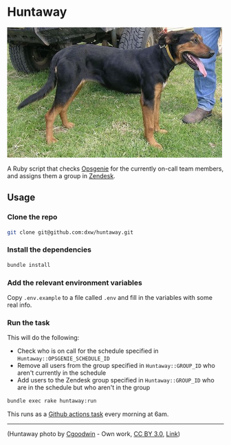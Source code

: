 # Huntaway

![Huntaway dog](huntaway.jpg)

A Ruby script that checks [Opsgenie](https://opsgenie.com) for the currently
on-call team members, and assigns them a group in [Zendesk](https://zendesk.com).

## Usage

### Clone the repo

```bash
git clone git@github.com:dxw/huntaway.git
```

### Install the dependencies

```bash
bundle install
```

### Add the relevant environment variables

Copy `.env.example` to a file called `.env` and fill in the variables with some real info.

### Run the task

This will do the following:

* Check who is on call for the schedule specified in `Huntaway::OPSGENIE_SCHEDULE_ID`
* Remove all users from the group specified in `Huntaway::GROUP_ID` who aren't currently in the schedule
* Add users to the Zendesk group specified in `Huntaway::GROUP_ID` who are in the schedule but who aren't in the group

```bash
bundle exec rake huntaway:run
```

This runs as a [Github actions task](https://github.com/dxw/huntaway/actions?query=workflow%3ARun)
every morning at 6am.

-----------------------

(Huntaway photo by <a href="//commons.wikimedia.org/wiki/User:Cgoodwin" title="User:Cgoodwin">Cgoodwin</a> - <span class="int-own-work" lang="en">Own work</span>, <a href="https://creativecommons.org/licenses/by/3.0" title="Creative Commons Attribution 3.0">CC BY 3.0</a>, <a href="https://commons.wikimedia.org/w/index.php?curid=3712682">Link</a>)
